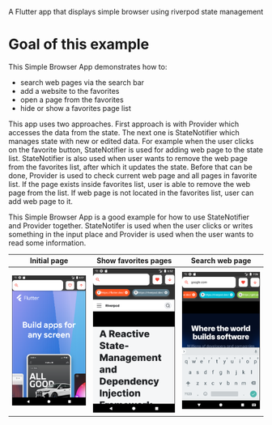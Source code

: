 A Flutter app that displays simple browser using riverpod state management

# Goal of this example

This Simple Browser App demonstrates how to:

- search web pages via the search bar
- add a website to the favorites
- open a page from the favorites
- hide or show a favorites page list

This app uses two approaches. First approach is with Provider which accesses the data from the state. 
The next one is StateNotifier which manages state with new or edited data. For example when the user 
clicks on the favorite button, StateNotifier is used for adding web page to the state list. 
StateNotifier is also used when user wants to remove the web page from the favorites list, 
after which it updates the state. Before that can be done, Provider is used to check current 
web page and all pages in favorite list. If the page exists inside favorites list, user is able to 
remove the web page from the list. If web page is not located in the favorites list, 
user can add web page to it.

This Simple Browser App is a good example for how to use StateNotifier and Provider together. 
StateNotifer is used when the user clicks or writes something in the input place and Provider 
is used when the user wants to read some information.

Initial page             |  Show favorites pages          |  Search web page
:-------------------------:|:-------------------------: |:-------------------------:
![home](home.png)  |  ![favorites](riverpod.png)  |  ![search](github.png)
